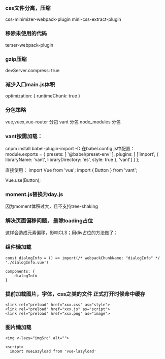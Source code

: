 ### css文件分离，压缩
css-minimizer-webpack-plugin
mini-css-extract-plugin

### 移除未使用的代码
terser-webpack-plugin

### gzip压缩
devServer.compress: true

### 减少入口main.js体积
optimization: {
    runtimeChunk: true
}

### 分包策略
vue,vuex,vue-router 分包
vant 分包
node_modules 分包

### vant按需加载：
cnpm install babel-plugin-import -D
在babel.config.js中配置：
module.exports = {
  presets: [
    '@babel/preset-env'
  ],
  plugins: [
    ['import', {
      libraryName: 'vant',
      libraryDirectory: 'es',
      style: true
    }, 'vant']
  ]
};

直接使用：
import Vue from 'vue';
import { Button } from 'vant';

Vue.use(Button);

### moment.js替换为day.js
因为moment体积过大，且不支持tree-shaking

### 解决页面偏移问题， 删除loading占位
这样会造成元素偏移，影响CLS；用div占位的方法做了；

### 组件懒加载
```
const dialogInfo = () => import(/* webpackChunkName: "dialogInfo" */ './dialogInfo.vue')

components: {
    dialogInfo
}
```

### 提前加载图片，字体，css之类的文件 正式打开时候命中缓存
```
<link rel="preload" href="xxx.css" as="style">
<link rel="preload" href="xxx.js" as="script">
<link rel="preload" href="xxx.png" as="image">
```

### 图片懒加载
```
<img v-lazy="imgSrc" alt="">

<script>
  import VueLazyload from 'vue-lazyload'
```